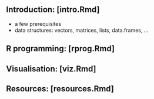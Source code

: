 ## Introduction: [intro.Rmd]
- a few prerequisites
- data structures: vectors, matrices, lists, data.frames, ...

## R programming: [rprog.Rmd]

## Visualisation: [viz.Rmd]

## Resources: [resources.Rmd]


